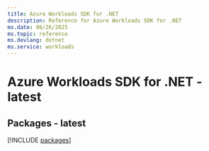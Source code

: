 ```yaml
---
title: Azure Workloads SDK for .NET
description: Reference for Azure Workloads SDK for .NET
ms.date: 08/26/2025
ms.topic: reference
ms.devlang: dotnet
ms.service: workloads
---
```

# Azure Workloads SDK for .NET - latest
## Packages - latest
[!INCLUDE [packages](workloads-index.md)]